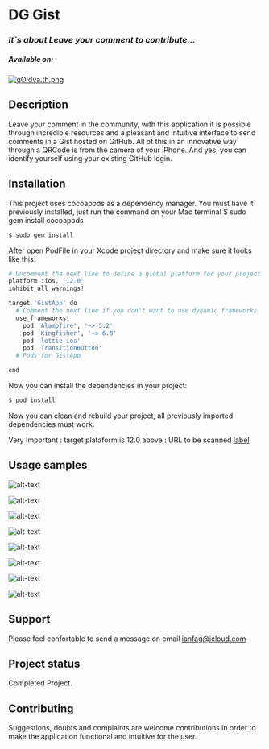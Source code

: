 # DG Gist
### *It`s about Leave your comment to contribute...*

##### Available on: 

[![qOIdva.th.png](https://iili.io/qOIdva.th.png)](https://freeimage.host/br)

## Description

Leave your comment in the community, with this application it is possible through incredible resources and a pleasant and intuitive interface to send comments in a Gist hosted on GitHub. All of this in an innovative way through a QRCode is from the camera of your iPhone.
And yes, you can identify yourself using your existing GitHub login.

## Installation

This project uses cocoapods as a dependency manager. You must have it previously installed, just run the command on your Mac terminal $ sudo gem install cocoapods 

```bash
$ sudo gem install
```
After open PodFile in your Xcode project directory and make sure it looks like this:

```bash
# Uncomment the next line to define a global platform for your project
platform :ios, '12.0'
inhibit_all_warnings!

target 'GistApp' do
  # Comment the next line if you don't want to use dynamic frameworks
  use_frameworks!
	pod 'Alamofire', '~> 5.2'
	pod 'Kingfisher', '~> 6.0'
	pod 'lottie-ios'
	pod 'TransitionButton'
  # Pods for GistApp

end
```
Now you can install the dependencies in your project:

```bash
$ pod install
```

Now you can clean and rebuild your project, all previously imported dependencies must work.

Very Important
:   target plataform is 12.0 above
:   URL to be scanned 
[label](https://gist.github.com/4aee2ca2fadc06e165ac7c6a65a16c33.git)

## Usage samples
![alt-text](https://github.com/ianfagundes84/dggistapp/blob/main/launching.gif?raw=true)

![alt-text](https://github.com/ianfagundes84/dggistapp/blob/main/auth.gif?raw=true)

![alt-text](https://github.com/ianfagundes84/dggistapp/blob/main/logged.gif?raw=true)

![alt-text](https://github.com/ianfagundes84/dggistapp/blob/main/camera.gif?raw=true)

![alt-text](https://github.com/ianfagundes84/dggistapp/blob/main/scannerok.gif?raw=true)

![alt-text](https://github.com/ianfagundes84/dggistapp/blob/main/update.gif?raw=true)

![alt-text](https://github.com/ianfagundes84/dggistapp/blob/main/edit.gif?raw=true)

![alt-text](https://github.com/ianfagundes84/dggistapp/blob/main/delete.gif?raw=true)

## Support

Please feel confortable to send a message on email ianfag@icloud.com

## Project status

Completed Project.

## Contributing

Suggestions, doubts and complaints are welcome contributions in order to make the application functional and intuitive for the user.


